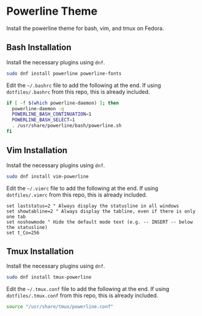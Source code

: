 # Powerline Theme

Install the powerline theme for bash, vim, and tmux on Fedora.

## Bash Installation

Install the necessary plugins using `dnf`.

```sh
sudo dnf install powerline powerline-fonts
```

Edit the `~/.bashrc` file to add the following at the end. If using `dotfiles/.bashrc` from this repo, this is already included.

```bash
if [ -f $(which powerline-daemon) ]; then
  powerline-daemon -q
  POWERLINE_BASH_CONTINUATION=1
  POWERLINE_BASH_SELECT=1
  . /usr/share/powerline/bash/powerline.sh
fi
```

## Vim Installation

Install the necessary plugins using `dnf`.

```sh
sudo dnf install vim-powerline
```

Edit the `~/.vimrc` file to add the following at the end. If using `dotfiles/.vimrc` from this repo, this is already included.

```vim
set laststatus=2 " Always display the statusline in all windows
set showtabline=2 " Always display the tabline, even if there is only one tab
set noshowmode " Hide the default mode text (e.g. -- INSERT -- below the statusline)
set t_Co=256
```

## Tmux Installation

Install the necessary plugins using `dnf`.

```sh
sudo dnf install tmux-powerline
```

Edit the `~/.tmux.conf` file to add the following at the end. If using `dotfiles/.tmux.conf` from this repo, this is already included.

```bash
source "/usr/share/tmux/powerline.conf"
```
